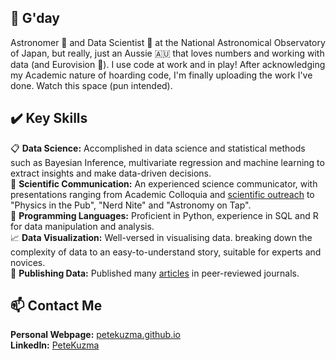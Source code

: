 ##  👋 G'day 

<!--
**PeteKuzma/PeteKuzma** is a ✨ _special_ ✨ repository because its `README.md` (this file) appears on your GitHub profile.

Here are some ideas to get you started:

- 🔭 I’m currently working on ...
- 🌱 I’m currently learning ...
- 👯 I’m looking to collaborate on ...
- 🤔 I’m looking for help with ...
- 💬 Ask me about ...
- 📫 How to reach me: ...
- 😄 Pronouns: ...
- ⚡ Fun fact: ...
-->
Astronomer 🔭 and Data Scientist 🧮 at the National Astronomical Observatory of Japan, but really, just an Aussie 🇦🇺 that loves numbers and working with data (and Eurovision 🎤). I use code at work and in play! After acknowledging my Academic nature of hoarding code, I'm finally uploading the work I've done. Watch this space (pun intended).


## ✔️ Key Skills
📋 **Data Science:** Accomplished in data science and statistical methods such as Bayesian Inference, multivariate regression and machine learning to extract insights and make data-driven decisions.\
📣 **Scientific Communication:** An experienced science communicator, with presentations ranging from Academic Colloquia and [scientific outreach](https://www.youtube.com/watch?v=61-Mfi484fQ) to "Physics in the Pub", "Nerd Nite" and "Astronomy on Tap".\
🐍 **Programming Languages:** Proficient in Python, experience in SQL and R for data manipulation and analysis.\
📈 **Data Visualization:** Well-versed in visualising data. breaking down the complexity of data to an easy-to-understand story, suitable for experts and novices.\
📝 **Publishing Data:** Published many [articles](https://ui.adsabs.harvard.edu/search/p_=0&q=author%3A%22Kuzma%2C%20P.%20B.%22&sort=date%20desc%2C%20bibcode%20desc) in peer-reviewed journals.

## :mailbox: Contact Me
**Personal Webpage:** [petekuzma.github.io](https://petekuzma.github.io)\
**LinkedIn:** [PeteKuzma](https://www.linkedin.com/in/petekuzma/)





